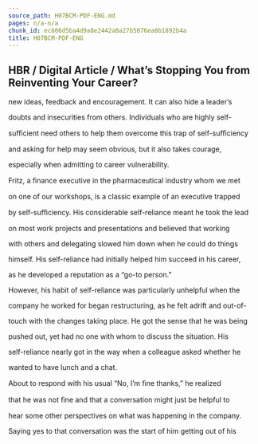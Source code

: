 ```yaml
---
source_path: H07BCM-PDF-ENG.md
pages: n/a-n/a
chunk_id: ec606d5ba4d9a8e2442a8a27b5076ea8b1892b4a
title: H07BCM-PDF-ENG
---
```

## HBR / Digital Article / What’s Stopping You from Reinventing Your Career?

new ideas, feedback and encouragement. It can also hide a leader’s

doubts and insecurities from others. Individuals who are highly self-

suﬃcient need others to help them overcome this trap of self-suﬃciency

and asking for help may seem obvious, but it also takes courage,

especially when admitting to career vulnerability.

Fritz, a ﬁnance executive in the pharmaceutical industry whom we met

on one of our workshops, is a classic example of an executive trapped

by self-suﬃciency. His considerable self-reliance meant he took the lead

on most work projects and presentations and believed that working

with others and delegating slowed him down when he could do things

himself. His self-reliance had initially helped him succeed in his career,

as he developed a reputation as a “go-to person.”

However, his habit of self-reliance was particularly unhelpful when the

company he worked for began restructuring, as he felt adrift and out-of-

touch with the changes taking place. He got the sense that he was being

pushed out, yet had no one with whom to discuss the situation. His

self-reliance nearly got in the way when a colleague asked whether he

wanted to have lunch and a chat.

About to respond with his usual “No, I’m ﬁne thanks,” he realized

that he was not ﬁne and that a conversation might just be helpful to

hear some other perspectives on what was happening in the company.

Saying yes to that conversation was the start of him getting out of his
